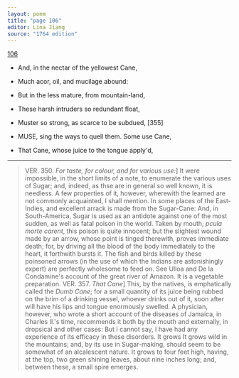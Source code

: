 ```yaml
---
layout: poem
title: "page 106"
editor: Lina Jiang
source: "1764 edition"
---
```



[106]()

- And, in the nectar of the yellowest Cane,
- Much acor, oil, and mucilage abound:
- But in the less mature, from mountain-land,
- These harsh intruders so redundant float,
- Muster so strong, as scarce to be subdued, [355]

- MUSE, sing the ways to quell them. Some use Cane,
- That Cane, whose juice to the tongue apply'd,

---

> VER. 350. *For taste, for colour, and for various use:*\] It were impossible, in the short limits of a note, to enumerate the various uses of Sugar; and, indeed, as thse are in general so well known, it is needless. A few properties of it, however, wherewith the learned are not commonly acquainted, I shall mention. In some places of the East-Indies, and excellent arrack is made from the Sugar-Cane: And, in South-America, Sugar is used as an antidote against one of the most sudden, as well as fatal poison in the world. Taken by mouth, *pcula morte carent*, this poison is quite innocent; but the slightest wound made by an arrow, whose point is tinged therewith, proves immediate death; for, by driving all the blood of the body immediately to the heart, it forthwith bursts it. The fish and birds killed by these poinsoned arrows \(in the use of which the Indians are astonishingly expert\) are perfectly wholesome to feed on. See Ulloa and De la Condamine's account of the great river of Amazon. It is a vegetable preparation.
> VER. 357. *That Cane*\] This, by the natives, is emphatically called the *Dumb Cane*; for a small quantity of its juice being rubbed on the brim of a drinking vessel, whoever drinks out of it, soon after will have his lips and tongue enormously swelled. A physician, however, who wrote a short account of the diseases of Jamaica, in Charles II.'s time, recommends it both by the mouth and externally, in dropsical and other cases: But I cannot say, I have had any experience of its efficacy in these disorders. It grows It grows wild in the mountains; and, by its use in Sugar-making, should seem to be somewhat of an alcalescent nature. It grows to four feet high, having, at the top, two green shining leaves, about nine inches long; and, between these, a small spire emerges.